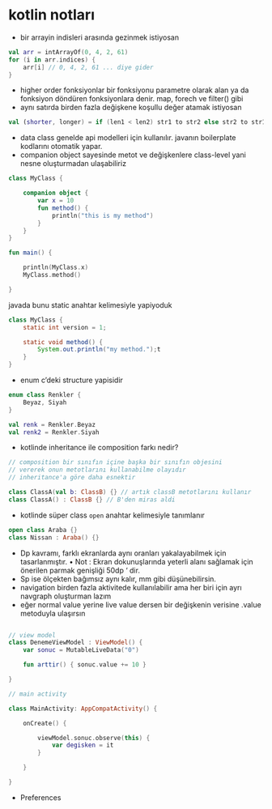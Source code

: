 # kotlin notları

- bir arrayin indisleri arasında gezinmek istiyosan

```kotlin
val arr = intArrayOf(0, 4, 2, 61)
for (i in arr.indices) {
	arr[i] // 0, 4, 2, 61 ... diye gider
}
```

- higher order fonksiyonlar bir fonksiyonu parametre olarak alan ya da fonksiyon döndüren fonksiyonlara denir. map, forech ve filter() gibi
- aynı satırda birden fazla değişkene koşullu değer atamak istiyosan

```kotlin
val (shorter, longer) = if (len1 < len2) str1 to str2 else str2 to str1
```

- data class genelde api modelleri için kullanılır. javanın boilerplate kodlarını otomatik yapar.
- companion object sayesinde metot ve değişkenlere class-level yani nesne oluşturmadan ulaşabiliriz

```kotlin
class MyClass {

	companion object {
		var x = 10
		fun method() {
			println("this is my method")
		}
	}
}

fun main() {

	println(MyClass.x)
	MyClass.method()

}
```

javada bunu static anahtar kelimesiyle yapiyoduk

```java
class MyClass {
    static int version = 1;

    static void method() {
        System.out.println("my method.");t
    }
}
```

- enum c’deki structure yapisidir

```kotlin
enum class Renkler {
	Beyaz, Siyah
}

val renk = Renkler.Beyaz
val renk2 = Renkler.Siyah
```

- kotlinde inheritance ile composition farkı nedir?

```kotlin
// composition bir sınıfın içine başka bir sınıfın objesini
// vererek onun metotlarını kullanabilme olayıdır
// inheritance'a göre daha esnektir

class ClassA(val b: ClassB) {} // artık classB metotlarını kullanır
class ClassA() : ClassB {} // B'den miras aldi
```

- kotlinde süper class `open` anahtar kelimesiyle tanımlanır

```kotlin
open class Araba {}
class Nissan : Araba() {}
```

- Dp kavramı, farklı ekranlarda aynı oranları yakalayabilmek için tasarlanmıştır. • Not : Ekran dokunuşlarında yeterli alanı sağlamak için önerilen parmak genişliği 50dp ‘ dir.
- Sp ise ölçekten bağımsız aynı kalır, mm gibi düşünebilirsin.
- navigation birden fazla aktivitede kullanılabilir ama her biri için ayrı navgraph oluşturman lazım
- eğer normal value yerine live value dersen bir değişkenin verisine .value metoduyla ulaşırsın
``` kotlin

// view model
class DenemeViewModel : ViewModel() {
	var sonuc = MutableLiveData("0")

	fun arttir() { sonuc.value += 10 }

}

// main activity

class MainActivity: AppCompatActivity() {

	onCreate() {

		viewModel.sonuc.observe(this) {
			var degisken = it
		}

	}

}

```

- Preferences

